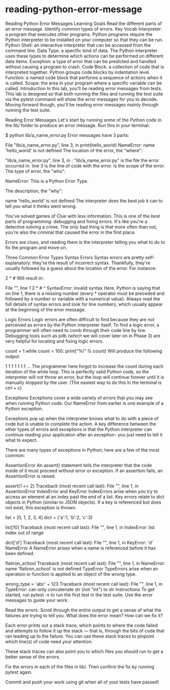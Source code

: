 # reading-python-error-message
Reading Python Error Messages Learning Goals Read the different parts of an error message. Identify common types of errors. Key Vocab Interpreter: a program that executes other programs. Python programs require the Python interpreter to be installed on your computer so that they can be run. Python Shell: an interactive interpreter that can be accessed from the command line. Data Type: a specific kind of data. The Python interpreter uses these types to determine which actions can be performed on different data items. Exception: a type of error that can be predicted and handled without causing a program to crash. Code Block: a collection of code that is interpreted together. Python groups code blocks by indentation level. Function: a named code block that performs a sequence of actions when it is called. Scope: the area in your program where a specific variable can be called. Introduction In this lab, you'll be reading error messages from tests. This lab is designed so that both running the files and running the test suite via the pytest command will show the error messages for you to decode. Moving forward though, you'll be reading error messages mainly through running the test suite.

Reading Error Messages Let's start by running some of the Python code in the lib/ folder to produce an error message. Run this in your terminal:

$ python lib/a_name_error.py Error messages have 3 parts:

File "lib/a_name_error.py", line 3, in print(hello_world) NameError: name 'hello_world' is not defined The location of the error, the "where":

"lib/a_name_error.py", line 3, in : "lib/a_name_error.py" is the file the error occurred in. line 3 is the line of code with the error. is the scope of the error. The type of error, the "who":

NameError: This is a Python Error Type.

The description, the "why":

name 'hello_world' is not defined The interpreter does the best job it can to tell you what it thinks went wrong.

You've solved games of Clue with less information. This is one of the best parts of programming: debugging and fixing errors. It's like you're a detective solving a crime. The only bad thing is that more often than not, you're also the criminal that caused the error in the first place.

Errors are clues, and reading them is the interpreter telling you what to do to fix the program and move on.

Three Common Error Types Syntax Errors Syntax errors are pretty self-explanatory: they're the result of incorrect syntax. Thankfully, they're usually followed by a guess about the location of the error. For instance:

2 * # Will result in:

File "", line 1 2 * # ^ SyntaxError: invalid syntax Here, Python is saying that on line 1, there is a missing number (every * operator must be preceded and followed by a number or variable with a numerical value). Always read the full details of syntax errors and look for line numbers, which usually appear at the beginning of the error message.

Logic Errors Logic errors are often difficult to find because they are not perceived as errors by the Python interpreter itself. To find a logic error, a programmer will often need to comb through their code line by line. Debugging tools such as pdb (which we will cover later on in Phase 3) are very helpful for locating and fixing logic errors.

count = 1 while count < 100: print("%i" % count) Will produce the following output:

1 1 1 1 1 1 1 ... The programmer here forgot to increase the count during each iteration of the while loop. This is perfectly valid Python code, so the interpreter will not throw an error, but the loop will continue forever until it is manually stopped by the user. (The easiest way to do this in the terminal is ctrl + c)

Exceptions Exceptions cover a wide variety of errors that you may see when running Python code. Our NameError from earlier is one example of a Python exception.

Exceptions pop up when the interpreter knows what to do with a piece of code but is unable to complete the action. A key difference between the other types of errors and exceptions is that the Python interpreter can continue reading your application after an exception- you just need to tell it what to expect.

There are many types of exceptions in Python; here are a few of the most common:

AssertionError An assert() statement tells the interpreter that the code inside of it must proceed without error or exception. If an assertion fails, an AssertionError is raised.

assert(1 == 2) Traceback (most recent call last): File "", line 1, in AssertionError IndexError and KeyError IndexErrors arise when you try to access an element at an index past the end of a list. Key errors relate to dict objects in Python (similar to JSON objects). If a key is referenced but does not exist, this exception is thrown.

list = [0, 1, 2, 3, 4] dict = {'a':1, 'b':2, 'c':3}

list[10] Traceback (most recent call last): File "", line 1, in IndexError: list index out of range

dict['d'] Traceback (most recent call last): File "", line 1, in KeyError: 'd' NameError A NameError arises when a name is referenced before it has been defined.

flatiron_school Traceback (most recent call last): File "", line 1, in NameError: name 'flatiron_school' is not defined TypeError TypeErrors arise when an operation or function is applied to an object of the wrong type.

wrong_type = 'abc' + 123 Traceback (most recent call last): File "", line 1, in TypeError: can only concatenate str (not "int") to str Instructions To get started, run pytest -x to run the first test in the test suite. Use the error messages to guide your work:

Read the errors. Scroll through the entire output to get a sense of what the failures are trying to tell you. What does the error mean? How can we fix it?

Each error prints out a stack trace, which points to where the code failed and attempts to follow it up the stack — that is, through the bits of code that ran leading up to the failure. You can use these stack traces to pinpoint which line(s) of code need your attention.

These stack traces can also point you to which files you should run to get a better sense of the errors.

Fix the errors in each of the files in lib/. Then confirm the fix by running pytest again.

Commit and push your work using git when all of your tests have passed!

